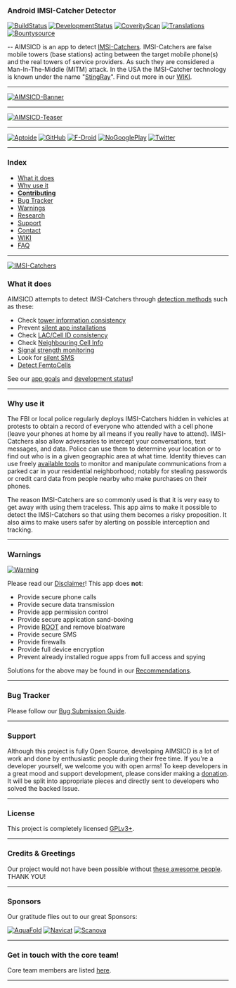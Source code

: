 ### Android IMSI-Catcher Detector

[![BuildStatus](https://travis-ci.org/SecUpwN/Android-IMSI-Catcher-Detector.svg)](https://travis-ci.org/SecUpwN/Android-IMSI-Catcher-Detector) [![DevelopmentStatus](http://img.shields.io/badge/Development-ALPHA-brightgreen.svg)](https://github.com/SecUpwN/Android-IMSI-Catcher-Detector/wiki/Development-Status) [![CoverityScan](https://scan.coverity.com/projects/3346/badge.svg)](https://scan.coverity.com/projects/3346) [![Translations](https://hosted.weblate.org/widgets/aimsicd/-/shields-badge.svg)](https://hosted.weblate.org/projects/aimsicd/strings/)
[![Bountysource](https://www.bountysource.com/badge/team?team_id=40338&style=bounties_received)](https://www.bountysource.com/teams/android-imsi-catcher-detector/issues?utm_source=Android%20IMSI-Catcher%20Detector&utm_medium=shield&utm_campaign=bounties_received)

--
AIMSICD is an app to detect [IMSI-Catchers](https://en.wikipedia.org/wiki/IMSI-catcher). IMSI-Catchers are false mobile towers (base stations) acting between the target mobile phone(s) and the real towers of service providers. As such they are considered a Man-In-The-Middle (MITM) attack. In the USA the IMSI-Catcher technology is known under the name "[StingRay](https://en.wikipedia.org/wiki/Stingray_phone_tracker)". Find out more in our [WIKI](https://github.com/SecUpwN/Android-IMSI-Catcher-Detector/wiki).

---

[![AIMSICD-Banner](https://spideroak.com/share/IFEU2U2JINCA/GitHub/home/SecUpwN/SpiderOak/PROMOTION/AIMSICD-Banner_Large.png)](https://github.com/SecUpwN/Android-IMSI-Catcher-Detector/wiki/Status-Icons)

---

[![AIMSICD-Teaser](https://spideroak.com/share/IFEU2U2JINCA/GitHub/home/SecUpwN/SpiderOak/PROMOTION/AIMSICD-Teaser.png)](https://github.com/SecUpwN/Android-IMSI-Catcher-Detector/wiki)

---

[![Aptoide](https://spideroak.com/share/IFEU2U2JINCA/GitHub/home/SecUpwN/SpiderOak/MISC/external/Aptoide.png)](http://aimsicd.store.aptoide.com/ "NOTE: Installs Aptoide-App first!")  [![GitHub](https://spideroak.com/share/IFEU2U2JINCA/GitHub/home/SecUpwN/SpiderOak/MISC/external/GitHub.png)](https://github.com/SecUpwN/Android-IMSI-Catcher-Detector/releases "GitHub Releases") [![F-Droid](https://spideroak.com/share/IFEU2U2JINCA/GitHub/home/SecUpwN/SpiderOak/MISC/external/F-Droid.png)](https://f-droid.org/repository/browse/?fdid=com.SecUpwN.AIMSICD "F-Droid Store")
[![NoGooglePlay](https://spideroak.com/share/IFEU2U2JINCA/GitHub/home/SecUpwN/SpiderOak/MISC/external/NoGooglePlay.png)](https://github.com/SecUpwN/Android-IMSI-Catcher-Detector/wiki/FAQ#q-why-wont-you-upload-your-app-to-the-google-play-store "Statement against GooglePlay")
[![Twitter](https://spideroak.com/share/IFEU2U2JINCA/GitHub/home/SecUpwN/SpiderOak/MISC/external/Twitter.png)](https://twitter.com/AIMSICD "Official Twitter-Account")

---

### Index

* [What it does](https://github.com/SecUpwN/Android-IMSI-Catcher-Detector#what-it-does)
* [Why use it](https://github.com/SecUpwN/Android-IMSI-Catcher-Detector#why-use-it)
* [**Contributing**](https://github.com/SecUpwN/Android-IMSI-Catcher-Detector/blob/development/CONTRIBUTING.md)
* [Bug Tracker](https://github.com/SecUpwN/Android-IMSI-Catcher-Detector/blob/development/CONTRIBUTING.md#debugging)
* [Warnings](https://github.com/SecUpwN/Android-IMSI-Catcher-Detector#warnings)
* [Research](https://spideroak.com/browse/share/AIMSICD/GitHub)
* [Support](https://github.com/SecUpwN/Android-IMSI-Catcher-Detector#support)
* [Contact](https://github.com/SecUpwN/Android-IMSI-Catcher-Detector/wiki/Contact)
* [WIKI](https://github.com/SecUpwN/Android-IMSI-Catcher-Detector/wiki)
* [FAQ](https://github.com/SecUpwN/Android-IMSI-Catcher-Detector/wiki/FAQ)

---

[![IMSI-Catchers](https://spideroak.com/share/IFEU2U2JINCA/GitHub/home/SecUpwN/SpiderOak/DOCUMENTATION/IMSI-Catchers/IMSI-Catchers.png)](https://github.com/SecUpwN/Android-IMSI-Catcher-Detector/wiki)

### What it does

AIMSICD attempts to detect IMSI-Catchers through [detection methods](https://github.com/SecUpwN/Android-IMSI-Catcher-Detector/issues/230) such as these:
    
* Check [tower information consistency](https://github.com/SecUpwN/Android-IMSI-Catcher-Detector/issues/253)
* Prevent [silent app installations](https://github.com/SecUpwN/Android-IMSI-Catcher-Detector/issues/151)
* Check [LAC/Cell ID consistency](https://github.com/SecUpwN/Android-IMSI-Catcher-Detector/issues/91)
* Check [Neighbouring Cell Info](https://github.com/SecUpwN/Android-IMSI-Catcher-Detector/issues/264)
* [Signal strength monitoring](https://github.com/SecUpwN/Android-IMSI-Catcher-Detector/issues/97)
* Look for [silent SMS](https://github.com/SecUpwN/Android-IMSI-Catcher-Detector/issues/69)
* [Detect FemtoCells](https://github.com/SecUpwN/Android-IMSI-Catcher-Detector/issues/6)

See our [app goals](https://github.com/SecUpwN/Android-IMSI-Catcher-Detector/wiki/Development-Status#application-goals) and [development status](https://github.com/SecUpwN/Android-IMSI-Catcher-Detector/wiki/Development-Status)!

---

### Why use it

The FBI or local police regularly deploys IMSI-Catchers hidden in vehicles at protests to obtain a record of everyone who attended with a cell phone (leave your phones at home by all means if you really have to attend). IMSI-Catchers also allow adversaries to intercept your conversations, text messages, and data. Police can use them to determine your location or to find out who is in a given geographic area at what time. Identity thieves can use freely [available tools](http://www.nsaplayset.org/) to monitor and manipulate communications from a parked car in your residential neighborhood; notably for stealing passwords or credit card data from people nearby who make purchases on their phones.

The reason IMSI-Catchers are so commonly used is that it is very easy to get away with using them traceless. This app aims to make it possible to detect the IMSI-Catchers so that using them becomes a risky proposition. It also aims to make users safer by alerting on possible interception and tracking.

---

### Warnings

[![Warning](https://spideroak.com/share/IFEU2U2JINCA/GitHub/home/SecUpwN/SpiderOak/DOCUMENTATION/Warning.png)](https://github.com/SecUpwN/Android-IMSI-Catcher-Detector/wiki/Development-Status)

Please read our [Disclaimer](https://github.com/SecUpwN/Android-IMSI-Catcher-Detector/blob/master/DISCLAIMER)! This app does **not**:

* Provide secure phone calls
* Provide secure data transmission
* Provide app permission control
* Provide secure application sand-boxing
* Provide [ROOT](http://www.xda-developers.com/root) and remove bloatware
* Provide secure SMS
* Provide firewalls
* Provide full device encryption
* Prevent already installed rogue apps from full access and spying

Solutions for the above may be found in our [Recommendations](https://github.com/SecUpwN/Android-IMSI-Catcher-Detector/wiki/Recommendations).

---

### Bug Tracker

Please follow our [Bug Submission Guide](https://github.com/SecUpwN/Android-IMSI-Catcher-Detector/blob/development/CONTRIBUTING.md#debugging).

---

### Support

Although this project is fully Open Source, developing AIMSICD is a lot of work and done by enthusiastic people during their free time. If you're a developer yourself, we welcome you with open arms! To keep developers in a great mood and support development, please consider making a [donation](https://github.com/SecUpwN/Android-IMSI-Catcher-Detector/wiki/Donations). It will be split into appropriate pieces and directly sent to developers who solved the backed Issue.

---

### License

This project is completely licensed [GPLv3+](https://github.com/SecUpwN/Android-IMSI-Catcher-Detector/blob/master/LICENSE).

---

### Credits & Greetings

Our project would not have been possible without [these awesome people](https://github.com/SecUpwN/Android-IMSI-Catcher-Detector/blob/master/app/src/main/assets/CREDITS). THANK YOU!

---

### Sponsors

Our gratitude flies out to our great Sponsors:

[![AquaFold](https://spideroak.com/share/IFEU2U2JINCA/GitHub/home/SecUpwN/SpiderOak/MISC/external/AquaFold.png)](http://www.aquafold.com) [![Navicat](https://spideroak.com/share/IFEU2U2JINCA/GitHub/home/SecUpwN/SpiderOak/MISC/external/Navicat.png)](http://www.navicat.com/) [![Scanova](https://spideroak.com/share/IFEU2U2JINCA/GitHub/home/SecUpwN/SpiderOak/MISC/external/Scanova.png)](http://scnv.io/r/25e7713950)

---

### Get in touch with the core team!

Core team members are listed [here](https://github.com/SecUpwN/Android-IMSI-Catcher-Detector/wiki/Contact).

---

